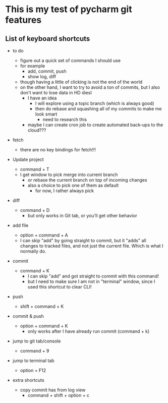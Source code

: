 # This is my test of pycharm git features

## List of keyboard shortcuts

* to do 
  * figure out a quick set of commands I should use
  * for example
    * add, commit, push
    * show log, diff
  * though having a little of clicking is not the end of the world
  * on the other hand, I want to try to avoid a ton of commits, but I also don't want to lose data in HD diesI
    * I have an idea
      * I will explore using a topic branch (which is always good) 
      * then do rebase and squashing all of my commits to make me look smart
        * need to research this
    * maybe I can create cron job to create automated back-ups to the cloud???

* fetch
  * there are no key bindings for fetch!!!
* Update project
  * command + T
  * I get window to pick merge into current branch
    * or rebase the current branch on top of incoming changes
    * also a choice to pick one of them as default
      * for now, I rather always pick


* diff
  * command + D
    * but only works in Git tab, or you'll get other behavior


* add file
  * option + command + A
  * I can skip "add" by going straight to commit, but it "adds" all changes to tracked files, and not just the current file. Which is what I normally do.
* commit
  * command + K
    * I can skip "add" and got straight to commit with this command! 
    * but I need to make sure I am not in "terminal" window, since I used this shortcut to clear CLI!
* push  
  * shift + command + K

* commit & push 
  * option + command + K
    * only works after I have already run commit (command + k) 


* jump to git tab/console
  * command + 9
* jump to terminal tab
  * option + F12


* extra shortcuts
  * copy commit has from log view
    * command + shift + option + c